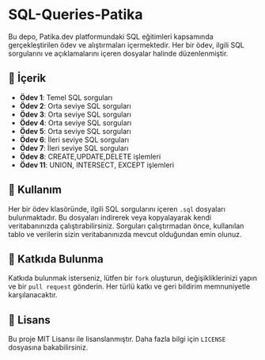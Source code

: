 # SQL-Queries-Patika

Bu depo, Patika.dev platformundaki SQL eğitimleri kapsamında gerçekleştirilen ödev ve alıştırmaları içermektedir. Her bir ödev, ilgili SQL sorgularını ve açıklamalarını içeren dosyalar halinde düzenlenmiştir.

## 📂 İçerik

- **Ödev 1**: Temel SQL sorguları
- **Ödev 2**: Orta seviye SQL sorguları
- **Ödev 3**: Orta seviye SQL sorguları
- **Ödev 4**: Orta seviye SQL sorguları
- **Ödev 5**: Orta seviye SQL sorguları
- **Ödev 6**: İleri seviye SQL sorguları
- **Ödev 7**: İleri seviye SQL sorguları
- **Ödev 8**: CREATE,UPDATE,DELETE işlemleri
- **Ödev 11**: UNION, INTERSECT, EXCEPT işlemleri
## 🚀 Kullanım

Her bir ödev klasöründe, ilgili SQL sorgularını içeren `.sql` dosyaları bulunmaktadır. Bu dosyaları indirerek veya kopyalayarak kendi veritabanınızda çalıştırabilirsiniz. Sorguları çalıştırmadan önce, kullanılan tablo ve verilerin sizin veritabanınızda mevcut olduğundan emin olunuz.

## 🤝 Katkıda Bulunma

Katkıda bulunmak isterseniz, lütfen bir `fork` oluşturun, değişikliklerinizi yapın ve bir `pull request` gönderin. Her türlü katkı ve geri bildirim memnuniyetle karşılanacaktır.

## 📜 Lisans

Bu proje MIT Lisansı ile lisanslanmıştır. Daha fazla bilgi için `LICENSE` dosyasına bakabilirsiniz.
